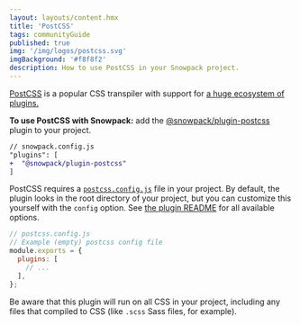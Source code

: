 ```yaml
---
layout: layouts/content.hmx
title: 'PostCSS'
tags: communityGuide
published: true
img: '/img/logos/postcss.svg'
imgBackground: '#f8f8f2'
description: How to use PostCSS in your Snowpack project.
---
```


[PostCSS](https://postcss.org/) is a popular CSS transpiler with support for [a huge ecosystem of plugins.](https://github.com/postcss/postcss#plugins)

**To use PostCSS with Snowpack:** add the [@snowpack/plugin-postcss](https://www.npmjs.com/package/@snowpack/plugin-postcss) plugin to your project.

```diff
// snowpack.config.js
"plugins": [
+  "@snowpack/plugin-postcss"
]
```

PostCSS requires a [`postcss.config.js`](https://github.com/postcss/postcss#usage) file in your project. By default, the plugin looks in the root directory of your project, but you can customize this yourself with the `config` option. See [the plugin README](https://www.npmjs.com/package/@snowpack/plugin-postcss) for all available options.

```js
// postcss.config.js
// Example (empty) postcss config file
module.exports = {
  plugins: [
    // ...
  ],
};
```

Be aware that this plugin will run on all CSS in your project, including any files that compiled to CSS (like `.scss` Sass files, for example).
